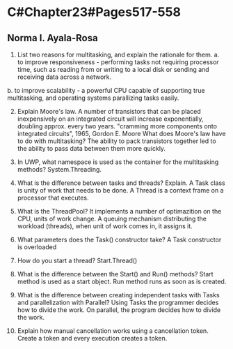 # C#Chapter23#Pages517-558

## Norma I. Ayala-Rosa

1. List two reasons for multitasking, and explain the rationale for them.
 a. to improve responsiveness - performing tasks not requiring processor time, such as reading from or writing to a local disk or sending and receiving data across a network.  

 b. to improve scalability - a powerful CPU capable of supporting true multitasking, and operating systems parallizing tasks easily.

2. Explain Moore's law. A number of transistors that can be placed inexpensively on an integrated circuit will increase exponentially, doubling approx. every two years.  "cramming more components onto integrated circuits", 1965, Gordon E. Moore  What does Moore's law have to do with multitasking? The ability to pack transistors together led to the ability to pass data between them more quickly.

3. In UWP, what namespace is used as the container for the multitasking methods?
System.Threading.

4. What is the difference between tasks and threads? Explain.
A Task class is unity of work that needs to be done.
A Thread is a context frame on a processor that executes.

5. What is the ThreadPool?
It implements a number of optimazition on the CPU, units of work change.
A queuing mechanism distributing the workload (threads), when unit of work comes in, it assigns it.

6. What parameters does the Task() constructor take?
A Task constructor is overloaded

7. How do you start a thread?
Start.Thread()

8. What is the difference between the Start() and Run() methods?
Start method is used as a start object.
Run method runs as soon as is created.

9. What is the difference between creating independent tasks with Tasks and parallelization with Parallel?
Using Tasks the programmer decides how to divide the work.
On parallel, the program decides how to divide the work.

10. Explain how manual cancellation works using a cancellation token.
Create a token and every execution creates a token.
